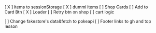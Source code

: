 [ X ] items to sessionStorage
[ X ] dummi items
[   ] Shop Cards
[   ] Add to Card Btn
[ X ] Loader
[   ] Retry btn on shop
[   ] cart logic



[  ] Change fakestore's data&fetch to pokeapi
[  ] Footer links to gh and top lesson